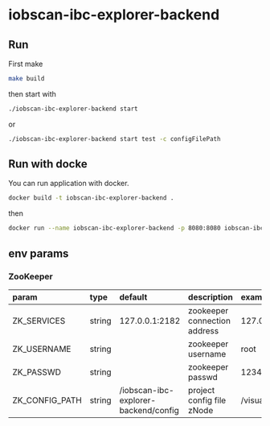# iobscan-ibc-explorer-backend


## Run

First make

```bash
make build
```

then start with

```bash
./iobscan-ibc-explorer-backend start
```

or

```bash
./iobscan-ibc-explorer-backend start test -c configFilePath
```

## Run with docke

You can run application with docker.

```bash
docker build -t iobscan-ibc-explorer-backend .
```

then

```bash
docker run --name iobscan-ibc-explorer-backend -p 8080:8080 iobscan-ibc-explorer-backend
```

## env params

### ZooKeeper

| param | type   | default           | description                  | example           |
| :---- | :----- | :---------------- | :--------------------------- | :---------------- |
| ZK_SERVICES    | string | 127.0.0.1:2182    | zookeeper connection address | 127.0.0.1:2182    |
| ZK_USERNAME    | string |                   | zookeeper username           | root              |
| ZK_PASSWD    | string |                   | zookeeper passwd             | 123456            |
| ZK_CONFIG_PATH    | string | /iobscan-ibc-explorer-backend/config | project config file zNode    | /visualization/config |
